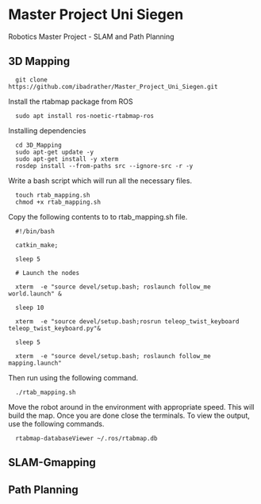 # Master Project Uni Siegen
Robotics Master Project - SLAM and Path Planning

## 3D Mapping

      git clone https://github.com/ibadrather/Master_Project_Uni_Siegen.git
  
Install the rtabmap package from ROS

      sudo apt install ros-noetic-rtabmap-ros
      
Installing dependencies

      cd 3D_Mapping
      sudo apt-get update -y
      sudo apt-get install -y xterm
      rosdep install --from-paths src --ignore-src -r -y
      
 Write a bash script which will run all the necessary files.
 
      touch rtab_mapping.sh
      chmod +x rtab_mapping.sh
  
Copy the following contents to to rtab_mapping.sh file.

      #!/bin/bash
      
      catkin_make;
      
      sleep 5
      
      # Launch the nodes
      
      xterm  -e "source devel/setup.bash; roslaunch follow_me world.launch" &
      
      sleep 10

      xterm  -e "source devel/setup.bash;rosrun teleop_twist_keyboard teleop_twist_keyboard.py"&
      
      sleep 5

      xterm  -e "source devel/setup.bash; roslaunch follow_me mapping.launch"
  
Then run using the following command.

      ./rtab_mapping.sh
  
Move the robot around in the environment with appropriate speed. This will build the map. Once you are done close the terminals. To view the output, use the following commands.

      rtabmap-databaseViewer ~/.ros/rtabmap.db

## SLAM-Gmapping

## Path Planning
